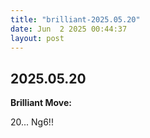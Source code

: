 ```yaml
---
title: "brilliant-2025.05.20"
date: Jun  2 2025 00:44:37
layout: post
---
```


## 2025.05.20

**Brilliant Move:**

20... Ng6!!
